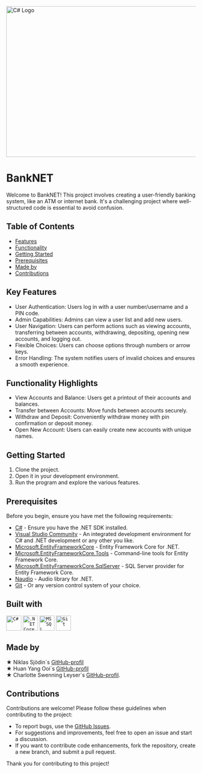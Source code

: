 <img src="https://github.com/HjalmarStranninge/BankNET/assets/146171251/2ebc3407-35b7-426e-8328-28b3a2baba80" alt="C# Logo" width="600" height="400">

# BankNET
Welcome to BankNET! This project involves creating a user-friendly banking system, like an ATM or internet bank. It's a challenging project where well-structured code is essential to avoid confusion.

## Table of Contents

- [Features](#key-features)
- [Functionality](#functionality-highlights)
- [Getting Started](#getting-started)
- [Prerequisites](#prerequisites)
- [Made by](#made-by)
- [Contributions](#contributions)
  
## Key Features
* User Authentication: Users log in with a user number/username and a PIN code.
* Admin Capabilities: Admins can view a user list and add new users.
* User Navigation: Users can perform actions such as viewing accounts, transferring between accounts, withdrawing, depositing, opening new accounts, and logging out.
* Flexible Choices: Users can choose options through numbers or arrow keys.
* Error Handling: The system notifies users of invalid choices and ensures a smooth experience.
## Functionality Highlights
* View Accounts and Balance: Users get a printout of their accounts and balances.
* Transfer between Accounts: Move funds between accounts securely.
* Withdraw and Deposit: Conveniently withdraw money with pin confirmation or deposit money.
* Open New Account: Users can easily create new accounts with unique names.
## Getting Started
1. Clone the project.
2. Open it in your development environment.
3. Run the program and explore the various features.
## Prerequisites
Before you begin, ensure you have met the following requirements:

- [C#](https://docs.microsoft.com/en-us/dotnet/csharp/) - Ensure you have the .NET SDK installed.
- [Visual Studio Community](https://visualstudio.microsoft.com/) - An integrated development environment for C# and .NET development or any other you like.
- [Microsoft.EntityFrameworkCore](https://docs.microsoft.com/en-us/ef/core/) - Entity Framework Core for .NET.
- [Microsoft.EntityFrameworkCore.Tools](https://docs.microsoft.com/en-us/ef/core/cli/dotnet) - Command-line tools for Entity Framework Core.
- [Microsoft.EntityFrameworkCore.SqlServer](https://docs.microsoft.com/en-us/ef/core/providers/sql-server/?tabs=dotnet-core-cli) - SQL Server provider for Entity Framework Core.
- [Naudio](https://github.com/naudio/NAudio) - Audio library for .NET.
- [Git](https://git-scm.com/) - Or any version control system of your choice.

## Built with
<div >
  <code><img width="40" src="https://user-images.githubusercontent.com/25181517/121405384-444d7300-c95d-11eb-959f-913020d3bf90.png" alt="C#" title="C#"/></code>
  <code><img width="40" src="https://user-images.githubusercontent.com/25181517/121405754-b4f48f80-c95d-11eb-8893-fc325bde617f.png" alt=".NET Core" title=".NET Core"/></code>
  <code><img width="40" src="https://github.com/marwin1991/profile-technology-icons/assets/19180175/3b371807-db7c-45b4-8720-c0cfc901680a" alt="MSSQL" title="MSSQL"/></code>
	<code><img width="40" src="https://user-images.githubusercontent.com/25181517/192108372-f71d70ac-7ae6-4c0d-8395-51d8870c2ef0.png" alt="Git" title="Git"/></code>
</div>

## Made by
&#9733; Niklas Sjödin´s [GitHub-profil](https://github.com/NiklasSjodin) <br>
&#9733; Huan Yang Ooi´s [GitHub-profil](https://github.com/bentonaw) <br>
&#9733; Charlotte Swenning Leyser´s [GitHub-profil](https://github.com/chasweley).

## Contributions
Contributions are welcome! Please follow these guidelines when contributing to the project:

- To report bugs, use the [GitHub Issues](https://github.com/HjalmarStranninge/BankNET/issues).
- For suggestions and improvements, feel free to open an issue and start a discussion.
- If you want to contribute code enhancements, fork the repository, create a new branch, and submit a pull request.

Thank you for contributing to this project! 

